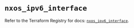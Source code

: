 # `nxos_ipv6_interface`

Refer to the Terraform Registry for docs: [`nxos_ipv6_interface`](https://registry.terraform.io/providers/ciscodevnet/nxos/0.5.10/docs/resources/ipv6_interface).
